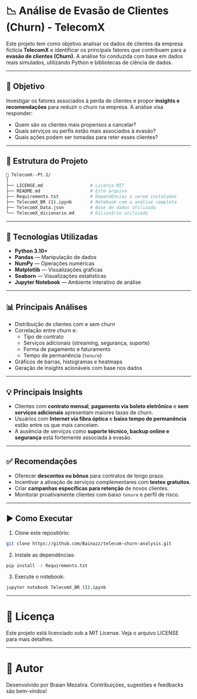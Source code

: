 # 📉 Análise de Evasão de Clientes (Churn) - TelecomX

Este projeto tem como objetivo analisar os dados de clientes da empresa fictícia **TelecomX** e identificar os principais fatores que contribuem para a **evasão de clientes (Churn)**. A análise foi conduzida com base em dados reais simulados, utilizando Python e bibliotecas de ciência de dados.

---

## 📌 Objetivo

Investigar os fatores associados à perda de clientes e propor **insights e recomendações** para reduzir o churn na empresa. A análise visa responder:

- Quem são os clientes mais propensos a cancelar?
- Quais serviços ou perfis estão mais associados à evasão?
- Quais ações podem ser tomadas para reter esses clientes?

---

## 📂 Estrutura do Projeto

```bash
📁 TelecomX--Pt.1/
│
├── LICENSE.md                  # Licença MIT
├── README.md                   # Este arquivo
├── Requirements.txt            # Dependências a serem instaladas
├── TelecomX_BR (1).ipynb       # Notebook com a análise completa
├── TelecomX_Data.json          # Base de dados utilizada
└── TelecomX_dicionario.md      # Dicionário utilizado
```

---

## 🧪 Tecnologias Utilizadas

- **Python 3.10+**
- **Pandas** — Manipulação de dados
- **NumPy** — Operações numéricas
- **Matplotlib** — Visualizações gráficas
- **Seaborn** — Visualizações estatísticas
- **Jupyter Notebook** — Ambiente interativo de análise

---

## 📊 Principais Análises

- Distribuição de clientes com e sem churn
- Correlação entre churn e:
  - Tipo de contrato
  - Serviços adicionais (streaming, segurança, suporte)
  - Forma de pagamento e faturamento
  - Tempo de permanência (`tenure`)
- Gráficos de barras, histogramas e heatmaps
- Geração de insights acionáveis com base nos dados

---

## 💡 Principais Insights

- Clientes com **contrato mensal**, **pagamento via boleto eletrônico** e **sem serviços adicionais** apresentam maiores taxas de churn.
- Usuários com **Internet via fibra óptica** e **baixo tempo de permanência** estão entre os que mais cancelam.
- A ausência de serviços como **suporte técnico, backup online e segurança** está fortemente associada à evasão.

---

## ✅ Recomendações

- Oferecer **descontos ou bônus** para contratos de longo prazo.
- Incentivar a ativação de serviços complementares com **testes gratuitos**.
- Criar **campanhas específicas para retenção** de novos clientes.
- Monitorar proativamente clientes com baixo `tenure` e perfil de risco.

---

## ▶️ Como Executar

1. Clone este repositório:
```bash
git clone https://github.com/Bainazz/telecom-churn-analysis.git
```

2. Instale as dependências:
```bash
pip install -r Requirements.txt
```

3. Execute o notebook:
```bash
jupyter notebook TelecomX_BR (1).ipynb
```

---

# 📎 Licença
Este projeto está licenciado sob a MIT License. Veja o arquivo LICENSE para mais detalhes.

---

# 👤 Autor
Desenvolvido por Braian Mezalira.
Contribuições, sugestões e feedbacks são bem-vindos!
